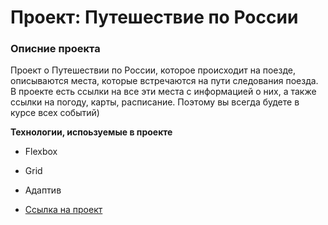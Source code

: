 # Проект: Путешествие по России

### Описние проекта

Проект о Путешествии по России, которое происходит на поезде, описываются места, которые встречаются на пути следования поезда. В проекте есть ссылки на все эти места с информацией о них, а также ссылки на погоду, карты, расписание. Поэтому вы всегда будете в курсе всех событий)

**Технологии, испоьзуемые в проекте**

* Flexbox
* Grid
* Адаптив

* [Ссылка на проект](https://raketa98.github.io/russian-travel/)

